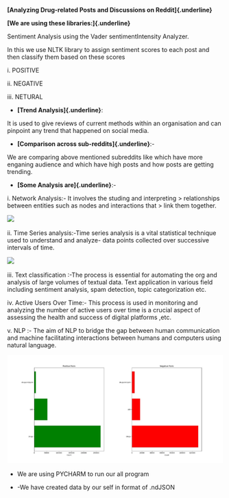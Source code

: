 **[Analyzing Drug-related Posts and Discussions on Reddit]{.underline}**

**[We are using these libraries:]{.underline}**

Sentiment Analysis using the Vader sentimentIntensity Analyzer.

In this we use NLTK library to assign sentiment scores to each post and
then classify them based on these scores

i.  POSITIVE

ii. NEGATIVE

iii. NETURAL

-   **[Trend Analysis]{.underline}**:

It is used to give reviews of current methods within an organisation and
can pinpoint any trend that happened on social media.

-   **[Comparison across sub-reddits]{.underline}**:-

We are comparing above mentioned subreddits like which have more
enganing audience and which have high posts and how posts are getting
trending.

-   **[Some Analysis are]{.underline}**:-

i.  Network Analysis:- It involves the studing and interpreting
    > relationships between entities such as nodes and interactions that
    > link them together.

![](./image1.wmf)

ii\. Time Series analysis:-Time series analysis is a vital statistical
technique used to understand and analyze- data points collected over
successive intervals of time.

![](./image2.wmf)

iii\. Text classification :-The process is essential for automating the
org and analysis of large volumes of textual data. Text application in
various field including sentiment analysis, spam detection, topic
categorization etc.

iv\. Active Users Over Time:- This process is used in monitoring and
analyzing the number of active users over time is a crucial aspect of
assessing the health and success of digital platforms ,etc.

v\. NLP :- The aim of NLP to bridge the gap between human communication
and machine facilitating interactions between humans and computers using
natural language.

![](./image3.png)

-   We are using PYCHARM to run our all program

-   -We have created data by our self in format of .ndJSON
